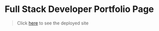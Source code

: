 # Full Stack Developer Portfolio Page

> Click [here](https://benrgarcia.github.io/Portfolio-Page-v2/) to see the deployed site